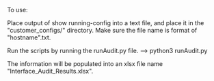 To use:

Place output of show running-config into a text file, and place it in the "customer_configs/" directory. Make sure the file name is format of "hostname".txt.

Run the scripts by running the runAudit.py file. --> python3 runAudit.py

The information will be populated into an xlsx file name "Interface_Audit_Results.xlsx".